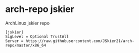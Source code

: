 # arch-repo jskier
ArchLinux jskier repo

`[jskier]`<br/>
`SigLevel = Optional TrustAll`<br/>
`Server = https://raw.githubusercontent.com/JSkier21/arch-repo/master/x86_64`<br/>
